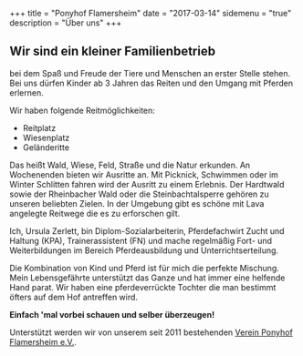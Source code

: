 +++
title = "Ponyhof Flamersheim" 
date = "2017-03-14"
sidemenu = "true" 
description = "Über uns"
+++

## Wir sind ein kleiner Familienbetrieb
bei dem Spaß und Freude der Tiere und Menschen an erster Stelle stehen. Bei uns dürfen Kinder ab 3 Jahren das Reiten und den Umgang mit Pferden erlernen.

Wir haben folgende Reitmöglichkeiten:

- Reitplatz
- Wiesenplatz
- Geländeritte

Das heißt Wald, Wiese, Feld, Straße und die Natur erkunden. An Wochenenden bieten wir Ausritte an. Mit Picknick, Schwimmen oder im Winter Schlitten fahren wird der Ausritt zu einem Erlebnis. Der Hardtwald sowie der Rheinbacher Wald oder die Steinbachtalsperre gehören zu unseren beliebten Zielen. In der Umgebung gibt es schöne mit Lava angelegte Reitwege die es zu erforschen gilt.

Ich, Ursula Zerlett, bin Diplom-Sozialarbeiterin, Pferdefachwirt Zucht und Haltung (KPA), Trainerassistent (FN) und mache regelmäßig Fort- und Weiterbildungen im Bereich Pferdeausbildung und Unterrichtserteilung.

Die Kombination von Kind und Pferd ist für mich die perfekte Mischung. Mein Lebensgefährte unterstützt das Ganze und hat immer eine helfende Hand parat. Wir haben eine pferdeverrückte Tochter die man bestimmt öfters auf dem Hof antreffen wird.

**Einfach 'mal vorbei schauen und selber überzeugen!**

Unterstützt werden wir von unserem seit 2011 bestehenden [Verein Ponyhof Flamersheim e.V.](/verein).

